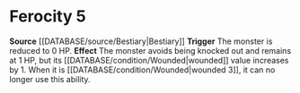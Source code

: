 ﻿---
actions: '[reaction]'
id: '16'
name: Ferocity
rarity: Common
source: '[[DATABASE/source/Bestiary|Bestiary]]'
type: Creature Ability

---
# Ferocity <span class="action-icon">5</span>

**Source** [[DATABASE/source/Bestiary|Bestiary]]
**Trigger** The monster is reduced to 0 HP. **Effect** The monster avoids being knocked out and remains at 1 HP, but its [[DATABASE/condition/Wounded|wounded]] value increases by 1. When it is [[DATABASE/condition/Wounded|wounded 3]], it can no longer use this ability.